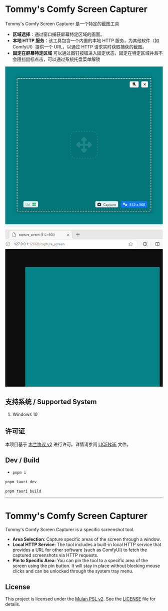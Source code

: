 # Tommy's Comfy Screen Capturer

Tommy's Comfy Screen Capturer 是一个特定的截图工具

- **区域选择**：通过窗口捕获屏幕特定区域的画面。
- **本地 HTTP 服务**：该工具包含一个内置的本地 HTTP 服务，为其他软件（如 ComfyUI）提供一个 URL，以通过 HTTP 请求实时获取捕获的截图。
- **固定在屏幕特定区域** 可以通过图钉按钮进入固定状态，固定在特定区域并且不会阻挡鼠标点击，可以通过系统托盘菜单解锁

![case1.png](./doc/case1.png)

![case2.png](./doc/case2.png)

## 支持系统 / Supported System

1. Windows 10

## 许可证

本项目基于 [木兰协议 v2](https://license.coscl.org.cn/MulanPSL2) 进行许可。详情请参阅 [LICENSE](LICENSE) 文件。

## Dev / Build
- `pnpm i`

```
pnpm tauri dev
```

```
pnpm tauri build
```

---

# Tommy's Comfy Screen Capturer

Tommy's Comfy Screen Capturer is a specific screenshot tool.

- **Area Selection**: Capture specific areas of the screen through a window.
- **Local HTTP Service**: The tool includes a built-in local HTTP service that provides a URL for other software (such as ComfyUI) to fetch the captured screenshots via HTTP requests.
- **Pin to Specific Area**: You can pin the tool to a specific area of the screen using the pin button. It will stay in place without blocking mouse clicks and can be unlocked through the system tray menu.

## License

This project is licensed under the [Mulan PSL v2](https://license.coscl.org.cn/MulanPSL2). See the [LICENSE](LICENSE) file for details.